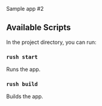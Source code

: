Sample app #2

## Available Scripts

In the project directory, you can run:

### `rush start`

Runs the app.

### `rush build`

Builds the app.
